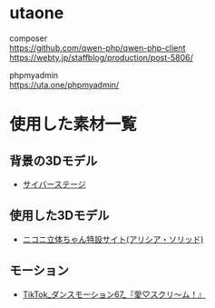 # utaone

composer  
https://github.com/qwen-php/qwen-php-client
https://webty.jp/staffblog/production/post-5806/

phpmyadmin  
https://uta.one/phpmyadmin/



# 使用した素材一覧

## 背景の3Dモデル

* [サイバーステージ](https://booth.pm/ja/items/3964661)

## 使用した3Dモデル

* [ニコニ立体ちゃん特設サイト(アリシア・ソリッド)](https://3d.nicovideo.jp/alicia/)

## モーション

* [TikTok_ダンスモーション67_『愛♡スクリ～ム！』](https://maronvtuber.booth.pm/items/6792349)